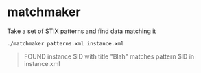 matchmaker
==========

Take a set of STIX patterns and find data matching it

`./matchmaker patterns.xml instance.xml`
> FOUND instance $ID with title "Blah" matches pattern $ID in instance.xml 
